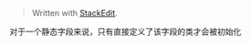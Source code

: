 


> Written with [StackEdit](https://stackedit.io/).

对于一个静态字段来说，只有直接定义了该字段的类才会被初始化
<!--stackedit_data:
eyJoaXN0b3J5IjpbLTIyODE3ODI0MV19
-->